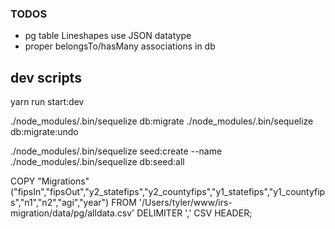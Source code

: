 

### TODOS
- pg table Lineshapes use JSON datatype
- proper belongsTo/hasMany associations in db

## dev scripts
yarn run start:dev

./node_modules/.bin/sequelize db:migrate
./node_modules/.bin/sequelize db:migrate:undo

./node_modules/.bin/sequelize seed:create --name
./node_modules/.bin/sequelize db:seed:all



COPY "Migrations"("fipsIn","fipsOut","y2_statefips","y2_countyfips","y1_statefips","y1_countyfips","n1","n2","agi","year") FROM '/Users/tyler/www/irs-migration/data/pg/alldata.csv' DELIMITER ',' CSV HEADER;